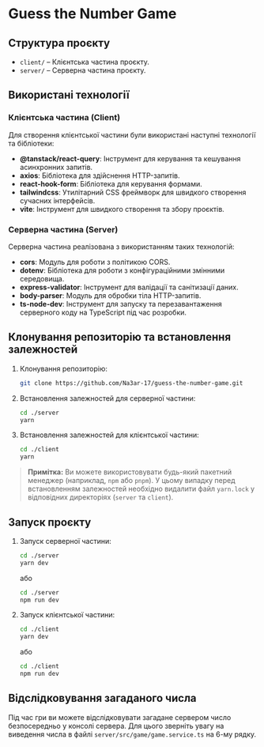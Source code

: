 # Guess the Number Game

## Структура проєкту

- `client/` – Клієнтська частина проєкту.
- `server/` – Серверна частина проєкту.

## Використані технології

### Клієнтська частина (Client)

Для створення клієнтської частини були використані наступні технології та бібліотеки:

- **@tanstack/react-query**: Інструмент для керування та кешування асинхронних запитів.
- **axios**: Бібліотека для здійснення HTTP-запитів.
- **react-hook-form**: Бібліотека для керування формами.
- **tailwindcss**: Утилітарний CSS фреймворк для швидкого створення сучасних інтерфейсів.
- **vite**: Інструмент для швидкого створення та збору проєктів.

### Серверна частина (Server)

Серверна частина реалізована з використанням таких технологій:

- **cors**: Модуль для роботи з політикою CORS.
- **dotenv**: Бібліотека для роботи з конфігураційними змінними середовища.
- **express-validator**: Інструмент для валідації та санітизації даних.
- **body-parser**: Модуль для обробки тіла HTTP-запитів.
- **ts-node-dev**: Інструмент для запуску та перезавантаження серверного коду на TypeScript під час розробки.

## Клонування репозиторію та встановлення залежностей

1. Клонування репозиторію:

   ```bash
   git clone https://github.com/Na3ar-17/guess-the-number-game.git
   ```

2. Встановлення залежностей для серверної частини:

   ```bash
   cd ./server
   yarn
   ```

3. Встановлення залежностей для клієнтської частини:

   ```bash
   cd ./client
   yarn
   ```

> **Примітка:** Ви можете використовувати будь-який пакетний менеджер (наприклад, `npm` або `pnpm`). У цьому випадку перед встановленням залежностей необхідно видалити файл `yarn.lock` у відповідних директоріях (`server` та `client`).

## Запуск проєкту

1. Запуск серверної частини:

   ```bash
   cd ./server
   yarn dev
   ```

   або

   ```bash
   cd ./server
   npm run dev
   ```

2. Запуск клієнтської частини:

   ```bash
   cd ./client
   yarn dev
   ```

   або

   ```bash
   cd ./client
   npm run dev
   ```

## Відслідковування загаданого числа

Під час гри ви можете відслідковувати загадане сервером число безпосередньо у консолі сервера. Для цього зверніть увагу на виведення числа в файлі `server/src/game/game.service.ts` на 6-му рядку.
